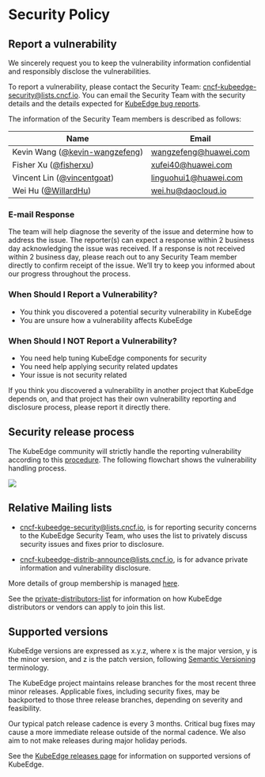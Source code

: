 # Security Policy

## Report a vulnerability

We sincerely request you to keep the vulnerability information confidential and responsibly disclose the vulnerabilities.

To report a vulnerability, please contact the Security Team: [cncf-kubeedge-security@lists.cncf.io](mailto:cncf-kubeedge-security@lists.cncf.io). You can email the Security Team with the security details and the details expected for [KubeEdge bug reports](https://github.com/kubeedge/kubeedge/blob/master/.github/ISSUE_TEMPLATE/bug-report.md). 

The information of the Security Team members is described as follows:

| Name                                                         | Email                 |
| ------------------------------------------------------------ | --------------------- |
| Kevin Wang ([@kevin-wangzefeng](https://github.com/kevin-wangzefeng)) | wangzefeng@huawei.com |
| Fisher Xu ([@fisherxu](https://github.com/fisherxu))         | xufei40@huawei.com    |
| Vincent Lin ([@vincentgoat](https://github.com/vincentgoat)) | linguohui1@huawei.com |
| Wei Hu ([@WillardHu](https://github.com/WillardHu))          | wei.hu@daocloud.io |

### E-mail Response

The team will help diagnose the severity of the issue and determine how to address the issue. The reporter(s) can expect a response within 2 business day acknowledging the issue was received. If a response is not received within 2 business day, please reach out to any Security Team member directly to confirm receipt of the issue. We’ll try to keep you informed about our progress throughout the process.

### When Should I Report a Vulnerability?

- You think you discovered a potential security vulnerability in KubeEdge
- You are unsure how a vulnerability affects KubeEdge

### When Should I NOT Report a Vulnerability?

- You need help tuning KubeEdge components for security
- You need help applying security related updates
- Your issue is not security related

If you think you discovered a vulnerability in another project that KubeEdge depends on, and that project has their own vulnerability reporting and disclosure process, please report it directly there.

## Security release process

The KubeEdge community will strictly handle the reporting vulnerability according to this [procedure](security-release-process.md). The following flowchart shows the vulnerability handling process.

<img src="./images/Vulnerability-handling-process.PNG">

## Relative Mailing lists

- [cncf-kubeedge-security@lists.cncf.io](mailto:cncf-kubeedge-security@lists.cncf.io), is for reporting security concerns to the KubeEdge Security Team, who uses the list to privately discuss security issues and fixes prior to disclosure.

- [cncf-kubeedge-distrib-announce@lists.cncf.io](mailto:cncf-kubeedge-distrib-announce@lists.cncf.io), is for advance private information and vulnerability disclosure. 

More details of group membership is managed [here](security-groups.md).

See the [private-distributors-list](private-distributors-list.md) for information on how KubeEdge distributors or vendors can apply to join this list.

## Supported versions

KubeEdge versions are expressed as x.y.z, where x is the major version, y is the minor version, and z is the patch version, following [Semantic Versioning](https://semver.org/) terminology.

The KubeEdge project maintains release branches for the most recent three minor releases. Applicable fixes, including security fixes, may be backported to those three release branches, depending on severity and feasibility.

Our typical patch release cadence is every 3 months. Critical bug fixes may cause a more immediate release outside of the normal cadence. We also aim to not make releases during major holiday periods.

See the [KubeEdge releases page](https://github.com/kubeedge/kubeedge/releases) for information on supported versions of KubeEdge.